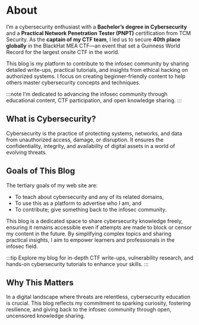 # About

I’m a cybersecurity enthusiast with a **Bachelor’s degree in Cybersecurity** and a **Practical Network Penetration Tester (PNPT)** certification from TCM Security. As the **captain of my CTF team**, I led us to secure **40th place globally** in the BlackHat MEA CTF—an event that set a Guinness World Record for the largest onsite CTF in the world.

This blog is my platform to contribute to the infosec community by sharing detailed write-ups, practical tutorials, and insights from ethical hacking on authorized systems. I focus on creating beginner-friendly content to help others master cybersecurity concepts and techniques.

:::note
I’m dedicated to advancing the infosec community through educational content, CTF participation, and open knowledge sharing.
:::

## What is Cybersecurity?

Cybersecurity is the practice of protecting systems, networks, and data from unauthorized access, damage, or disruption. It ensures the confidentiality, integrity, and availability of digital assets in a world of evolving threats.

## Goals of This Blog

The tertiary goals of my web site are:

- To teach about cybersecurity and any of its related domains,
- To use this as a platform to advertise who I am, and
- To contribute; give something back to the infosec community.

This blog is a dedicated space to share cybersecurity knowledge freely, ensuring it remains accessible even if attempts are made to block or censor my content in the future. By simplifying complex topics and sharing practical insights, I aim to empower learners and professionals in the infosec field.

:::tip
Explore my blog for in-depth CTF write-ups, vulnerability research, and hands-on cybersecurity tutorials to enhance your skills.
:::

## Why This Matters

In a digital landscape where threats are relentless, cybersecurity education is crucial. This blog reflects my commitment to sparking curiosity, fostering resilience, and giving back to the infosec community through open, uncensored knowledge sharing.

